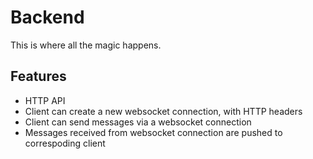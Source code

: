# Backend

This is where all the magic happens.

## Features

- HTTP API
- Client can create a new websocket connection, with HTTP headers
- Client can send messages via a websocket connection
- Messages received from websocket connection are pushed to correspoding client